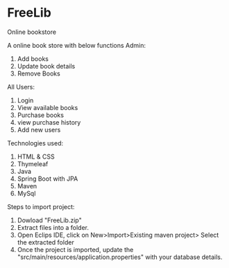 # FreeLib
 Online bookstore

 A online book store with below functions
 Admin:
 1. Add books
 2. Update book details
 3. Remove Books
 
 All Users:
 1. Login
 2. View available books
 3. Purchase books
 4. view purchase history
 5. Add new users 

 Technologies used:
 1. HTML & CSS
 2. Thymeleaf
 3. Java
 4. Spring Boot with JPA
 5. Maven
 6. MySql

Steps to import project:
1. Dowload "FreeLib.zip"
2. Extract files into a folder.
3. Open Eclips IDE, click on New>Import>Existing maven project> Select the extracted folder
4. Once the project is imported, update the "src/main/resources/application.properties" with your database details.

 
